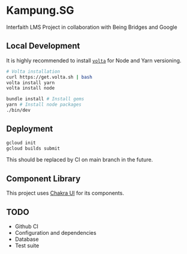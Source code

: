 # Kampung.SG

Interfaith LMS Project in collaboration with Being Bridges and Google

## Local Development

It is highly recommended to install [`volta`](https://volta.sh/) for Node and Yarn versioning.

```sh
# Volta installation
curl https://get.volta.sh | bash
volta install yarn
volta install node

bundle install # Install gems
yarn # Install node packages
./bin/dev
```

## Deployment

```sh
gcloud init
gcloud builds submit
```

This should be replaced by CI on main branch in the future.

## Component Library

This project uses [Chakra UI](https://chakra-ui.com/) for its components.

## TODO

- Github CI
- Configuration and dependencies
- Database
- Test suite
